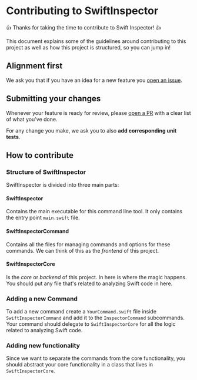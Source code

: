 # Contributing to SwiftInspector

:+1: Thanks for taking the time to contribute to Swift Inspector! :+1:

This document explains some of the guidelines around contributing to this project as well as how this project is structured, so you can jump in!

## Alignment first

We ask you that if you have an idea for a new feature you [open an issue](https://github.com/fdiaz/SwiftInspector/issues/new).

## Submitting your changes

Whenever your feature is ready for review, please [open a PR](https://github.com/fdiaz/SwiftInspector/pull/new/master) with a clear list of what you've done.

For any change you make, we ask you to also **add corresponding unit tests**.

## How to contribute

### Structure of SwiftInspector

SwiftInspector is divided into three main parts:

#### SwiftInspector

Contains the main executable for this command line tool. It only contains the entry point `main.swift` file.

#### SwiftInspectorCommand

Contains all the files for managing commands and options for these commands. We can think of this as the *frontend* of this project.

#### SwiftInspectorCore

Is the *core* or *backend* of this project. In here is where the magic happens. You should put any file that's related to analyzing Swift code in here.

### Adding a new Command

To add a new command create a `YourCommand.swift` file inside `SwiftInspectorCommand`  and add it to the `InspectorCommand` subcommands. Your command should delegate to `SwiftInspectorCore` for all the logic related to analyzing Swift code.

### Adding new functionality

Since we want to separate the commands from the core functionality, you should abstract your core functionality in a class that lives in `SwiftInspectorCore`.
